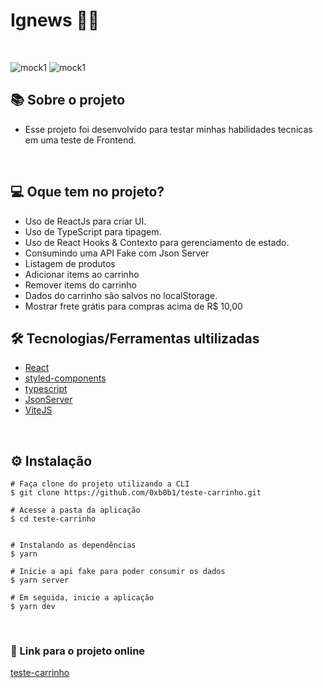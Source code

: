 # Ignews 💛🚀

&nbsp;

![mock1](https://github.com/0xb0b1/test-carrinho/blob/master/products.png)
![mock1](https://github.com/0xb0b1/test-carrinho/blob/master/cart.png)

## 📚 Sobre o projeto

* Esse projeto foi desenvolvido para testar minhas habilidades tecnicas em uma teste de Frontend.

&nbsp;

## 💻 Oque tem no projeto?

* Uso de ReactJs para criar UI.
* Uso de TypeScript para tipagem.
* Uso de React Hooks & Contexto para gerenciamento de estado.
* Consumindo uma API Fake com Json Server
* Listagem de produtos
* Adicionar items ao carrinho
* Remover items do carrinho
* Dados do carrinho são salvos no localStorage.
* Mostrar frete grátis para compras acima de R$ 10,00

## 🛠️ Tecnologias/Ferramentas ultilizadas

* [React](https://reactjs.org)
* [styled-components](https://styled-components.com)
* [typescript](https://www.typescriptlang.org)
* [JsonServer](https://github.com/typicode/json-server)
* [ViteJS](https://vitejs.dev)

&nbsp;

## ⚙️ Instalação
```
# Faça clone do projeto utilizando a CLI 
$ git clone https://github.com/0xb0b1/teste-carrinho.git
```

```
# Acesse a pasta da aplicação
$ cd teste-carrinho


# Instalando as dependências
$ yarn

# Inicie a api fake para poder consumir os dados
$ yarn server

# Em seguida, inicie a aplicação 
$ yarn dev

```

&nbsp;

### 🔗 Link para o projeto online


[teste-carrinho]()

&nbsp;
